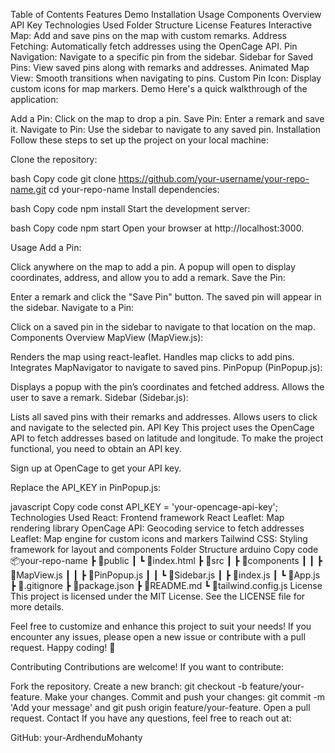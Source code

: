 Table of Contents
Features
Demo
Installation
Usage
Components Overview
API Key
Technologies Used
Folder Structure
License
Features
Interactive Map: Add and save pins on the map with custom remarks.
Address Fetching: Automatically fetch addresses using the OpenCage API.
Pin Navigation: Navigate to a specific pin from the sidebar.
Sidebar for Saved Pins: View saved pins along with remarks and addresses.
Animated Map View: Smooth transitions when navigating to pins.
Custom Pin Icon: Display custom icons for map markers.
Demo
Here's a quick walkthrough of the application:

Add a Pin: Click on the map to drop a pin.
Save Pin: Enter a remark and save it.
Navigate to Pin: Use the sidebar to navigate to any saved pin.
Installation
Follow these steps to set up the project on your local machine:

Clone the repository:

bash
Copy code
git clone https://github.com/your-username/your-repo-name.git
cd your-repo-name
Install dependencies:

bash
Copy code
npm install
Start the development server:

bash
Copy code
npm start
Open your browser at http://localhost:3000.

Usage
Add a Pin:

Click anywhere on the map to add a pin.
A popup will open to display coordinates, address, and allow you to add a remark.
Save the Pin:

Enter a remark and click the "Save Pin" button.
The saved pin will appear in the sidebar.
Navigate to a Pin:

Click on a saved pin in the sidebar to navigate to that location on the map.
Components Overview
MapView (MapView.js):

Renders the map using react-leaflet.
Handles map clicks to add pins.
Integrates MapNavigator to navigate to saved pins.
PinPopup (PinPopup.js):

Displays a popup with the pin’s coordinates and fetched address.
Allows the user to save a remark.
Sidebar (Sidebar.js):

Lists all saved pins with their remarks and addresses.
Allows users to click and navigate to the selected pin.
API Key
This project uses the OpenCage API to fetch addresses based on latitude and longitude. To make the project functional, you need to obtain an API key.

Sign up at OpenCage to get your API key.

Replace the API_KEY in PinPopup.js:

javascript
Copy code
const API_KEY = 'your-opencage-api-key';
Technologies Used
React: Frontend framework
React Leaflet: Map rendering library
OpenCage API: Geocoding service to fetch addresses
Leaflet: Map engine for custom icons and markers
Tailwind CSS: Styling framework for layout and components
Folder Structure
arduino
Copy code
📦your-repo-name
 ┣ 📂public
 ┃ ┗ 📜index.html
 ┣ 📂src
 ┃ ┣ 📂components
 ┃ ┃ ┣ 📜MapView.js
 ┃ ┃ ┣ 📜PinPopup.js
 ┃ ┃ ┗ 📜Sidebar.js
 ┃ ┣ 📜index.js
 ┃ ┗ 📜App.js
 ┣ 📜.gitignore
 ┣ 📜package.json
 ┣ 📜README.md
 ┗ 📜tailwind.config.js
License
This project is licensed under the MIT License. See the LICENSE file for more details.

Feel free to customize and enhance this project to suit your needs! If you encounter any issues, please open a new issue or contribute with a pull request. Happy coding! 🎉

Contributing
Contributions are welcome! If you want to contribute:

Fork the repository.
Create a new branch: git checkout -b feature/your-feature.
Make your changes.
Commit and push your changes: git commit -m 'Add your message' and git push origin feature/your-feature.
Open a pull request.
Contact
If you have any questions, feel free to reach out at:

GitHub: your-ArdhenduMohanty
